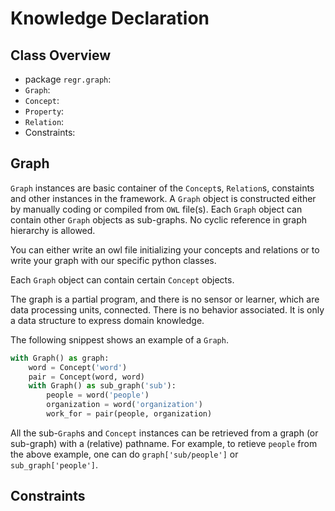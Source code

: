# Knowledge Declaration

## Class Overview

* package `regr.graph`:
* `Graph`:
* `Concept`:
* `Property`:
* `Relation`:
* Constraints:

## Graph

`Graph` instances are basic container of the `Concept`s, `Relation`s, constaints and other instances in the framework.
A `Graph` object is constructed either by manually coding or compiled from `OWL` file(s).
Each `Graph` object can contain other `Graph` objects as sub-graphs. No cyclic reference in graph hierarchy is allowed.

You can either write an owl file initializing your concepts and relations or to write your graph with our specific python classes.

Each `Graph` object can contain certain `Concept` objects.

The graph is a partial program, and there is no sensor or learner, which are data processing units, connected. There is no behavior associated. It is only a data structure to express domain knowledge.

The following snippest shows an example of a `Graph`.

```python
with Graph() as graph:
    word = Concept('word')
    pair = Concept(word, word)
    with Graph() as sub_graph('sub'):
        people = word('people')
        organization = word('organization')
        work_for = pair(people, organization)
```

 All the sub-`Graph`s and `Concept` instances can be retrieved from a graph (or sub-graph) with a (relative) pathname.
 For example, to retieve `people` from the above example, one can do `graph['sub/people']` or `sub_graph['people']`.

## Constraints

